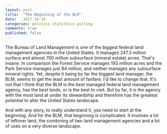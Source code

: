 ```yaml
---
layout: post
title:  "The Beginning of the BLM"
date:   2017-10-10
categories: politics statistics polling
comments: true
published: false
---
```


The Bureau of Land Management is one of the biggest federal land management agencies in the United States. It manages 247.3 million surface and almost 700 million subsurface (mineral estate) acres. That's insane. In comparison the Forest Service manages 193 million acres and the Park Service manages just 84 million, and neither manages any subsurface mineral rights. Yet, despite it being by far the biggest land manager, the BLM, seems to get the least amount of fanfare.  I'd like to change that.  It's not that I think that the BLM is the best managed federal land management agency, has the best lands, or is the best to visit.  But by far, it is the agency with the most land at under its stewardship and therefore has the greatest potential to alter the United States landscape.

And with any story, to really understand it, you need to start at the beginning. And for the BLM, that beginning is complicated.  It involves a lot of leftover land, the combining of two land management agencies and a lot of uses on a very diverse landscape. 




